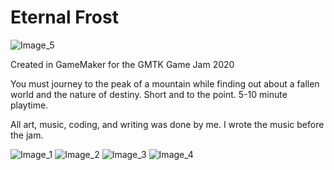 # Eternal Frost
 
![Image_5](https://i.ibb.co/3CwptJJ/cover-final.png)

Created in GameMaker for the GMTK Game Jam 2020

You must journey to the peak of a mountain while finding out about a fallen world and the nature of destiny. Short and to the point. 5-10 minute playtime.

All art, music, coding, and writing was done by me. I wrote the music before the jam.

![Image_1](https://i.ibb.co/yVqFbkd/1.png)
![Image_2](https://i.ibb.co/sqVV5kN/2.png)
![Image_3](https://i.ibb.co/Ln8xtMM/3.png)
![Image_4](https://i.ibb.co/j55zssj/4.png)
